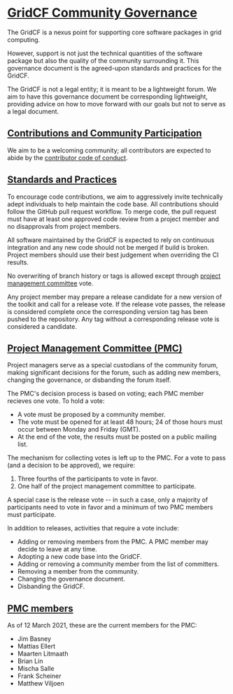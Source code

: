 
[GridCF Community Governance](#gridcf-community-governance)
===========================================================

The GridCF is a nexus point for supporting core software packages in grid computing.

However, support is not just the technical quantities of the software package but also
the quality of the community surrounding it.  This governance document is the agreed-upon
standards and practices for the GridCF.

The GridCF is not a legal entity; it is meant to be a lightweight forum.  We aim to have
this governance document be corresponding lightweight, providing advice on how to move
forward with our goals but not to serve as a legal document.

[Contributions and Community Participation](#contributions-and-community-participation)
---------------------------------------------------------------------------------------

We aim to be a welcoming community; all contributors are expected to abide by the [contributor
code of conduct](http://contributor-covenant.org/version/1/4).

[Standards and Practices](#standards-and-practices)
---------------------------------------------------

To encourage code contributions, we aim to aggressively invite technically adept individuals to
help maintain the code base.  All contributions should follow the GitHub pull request workflow.
To merge code, the pull request must have at least one approved code review from a project member
and no disapprovals from project members.

All software maintained by the GridCF is expected to rely on continuous integration and any new
code should not be merged if build is broken.  Project members should use their best judgement
when overriding the CI results.

No overwriting of branch history or tags is allowed except through [project management committee](#project-management-committee) vote.

Any project member may prepare a release candidate for a new version of the toolkit and call for
a release vote.  If the release vote passes, the release is considered complete once the corresponding
version tag has been pushed to the repository.  Any tag without a corresponding release vote is
considered a candidate.

[Project Management Committee (PMC)](#project-management-committee-pmc)
-----------------------------------------------------------------------

Project managers serve as a special custodians of the community forum, making significant decisions
for the forum, such as adding new members, changing the governance, or disbanding the forum itself.

The PMC's decision process is based on voting; each PMC member recieves one vote.  To hold a vote:

- A vote must be proposed by a community member.
- The vote must be opened for at least 48 hours; 24 of those hours must occur between Monday and Friday (GMT).
- At the end of the vote, the results must be posted on a public mailing list.

The mechanism for collecting votes is left up to the PMC.  For a vote to pass (and a decision to be approved), we require:

1. Three fourths of the participants to vote in favor.
2. One half of the project management committee to participate.

A special case is the release vote -- in such a case, only a majority of participants need to vote in favor and a minimum of two PMC members must participate.

In addition to releases, activities that require a vote include:

- Adding or removing members from the PMC.  A PMC member may decide to leave at any time.
- Adopting a new code base into the GridCF.
- Adding or removing a community member from the list of committers.
- Removing a member from the community.
- Changing the governance document.
- Disbanding the GridCF.

[PMC members](#pmc-members)
---------------------------

As of 12 March 2021, these are the current members for the PMC:

- Jim Basney
- Mattias Ellert
- Maarten Litmaath
- Brian Lin
- Mischa Salle
- Frank Scheiner
- Matthew Viljoen
